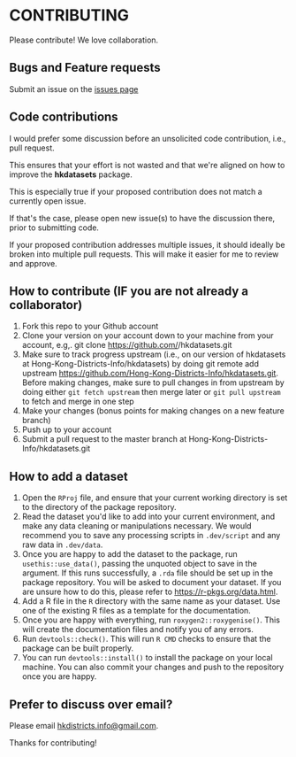 # CONTRIBUTING
Please contribute!
We love collaboration.

## Bugs and Feature requests
Submit an issue on the [issues page](https://github.com/Hong-Kong-Districts-Info/hkdatasets/issues)

## Code contributions
I would prefer some discussion before an unsolicited code contribution, i.e., pull request. 

This ensures that your effort is not wasted and that we're aligned on how to improve the **hkdatasets** package.

This is especially true if your proposed contribution does not match a currently open issue.

If that's the case, please open new issue(s) to have the discussion there, prior to submitting code.

If your proposed contribution addresses multiple issues, it should ideally be broken into multiple pull requests. This will make it easier for me to review and approve.

## How to contribute (IF you are not already a collaborator)
1. Fork this repo to your Github account
1. Clone your version on your account down to your machine from your account, e.g,. git clone https://github.com/<yourgithubusername>/hkdatasets.git
1. Make sure to track progress upstream (i.e., on our version of hkdatasets at Hong-Kong-Districts-Info/hkdatasets) by doing git remote add upstream https://github.com/Hong-Kong-Districts-Info/hkdatasets.git. Before making changes, make sure to pull changes in from upstream by doing either `git fetch upstream` then merge later or `git pull upstream` to fetch and merge in one step
1. Make your changes (bonus points for making changes on a new feature branch)
1. Push up to your account
1. Submit a pull request to the master branch at Hong-Kong-Districts-Info/hkdatasets.git
  
## How to add a dataset
1. Open the `RProj` file, and ensure that your current working directory is set to the directory of the package repository.
1. Read the dataset you'd like to add into your current environment, and make any data cleaning or manipulations necessary. We would recommend you to save any processing scripts in `.dev/script` and any raw data in `.dev/data`.
1. Once you are happy to add the dataset to the package, run `usethis::use_data()`, passing the unquoted object to save in the argument. If this runs successfully, a `.rda` file should be set up in the package repository. You will be asked to document your dataset. If you are unsure how to do this, please refer to https://r-pkgs.org/data.html.
1. Add a R file in the `R` directory with the same name as your dataset. Use one of the existing R files as a template for the documentation.
1. Once you are happy with everything, run `roxygen2::roxygenise()`. This will create the documentation files and notify you of any errors. 
1. Run `devtools::check()`. This will run `R CMD` checks to ensure that the package can be built properly.
1. You can run `devtools::install()` to install the package on your local machine. You can also commit your changes and push to the repository once you are happy.

## Prefer to discuss over email?
Please email hkdistricts.info@gmail.com.

Thanks for contributing!
